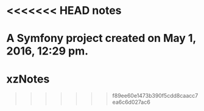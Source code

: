 <<<<<<< HEAD
notes
=====

A Symfony project created on May 1, 2016, 12:29 pm.
=======
# xzNotes
>>>>>>> f89ee60e1473b390f5cdd8caacc7ea6c6d027ac6
